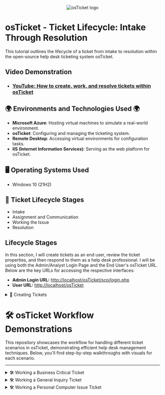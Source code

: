 <p align="center">
<img src="https://i.imgur.com/Clzj7Xs.png" alt="osTicket logo"/>
</p>

<h1>osTicket - Ticket Lifecycle: Intake Through Resolution</h1>
This tutorial outlines the lifecycle of a ticket from intake to resolution within the open-source help desk ticketing system osTicket.<br />


<h2>Video Demonstration</h2>

- ### [YouTube: How to create, work, and resolve tickets within osTicket](https://www.youtube.com)

<h2>🌍 Environments and Technologies Used 🌍</h2>

- **Microsoft Azure**: Hosting virtual machines to simulate a real-world environment.
- **osTicket**: Configuring and managing the ticketing system.
- **Remote Desktop**: Accessing virtual environments for configuration tasks.
- **IIS (Internet Information Services)**: Serving as the web platform for osTicket.

<h2>🖥️ Operating Systems Used </h2>

- Windows 10</b> (21H2)

<h2>🔄 Ticket Lifecycle Stages</h2>

- Intake
- Assignment and Communication
- Working the Issue
- Resolution

<h2>Lifecycle Stages</h2>

<p>In this section, I will create tickets as an end user, review the ticket properties, and then respond to them as a help desk professional. I will be using both the Admin/Analyst Login Page and the End User's osTicket URL. Below are the key URLs for accessing the respective interfaces:</p>

<ul>
  <li><strong>Admin Login URL:</strong> <a href="http://localhost/osTicket/scp/login.php" target="_blank">http://localhost/osTicket/scp/login.php</a></li>
  <li><strong>User URL:</strong> <a href="http://localhost/osTicket" target="_blank">http://localhost/osTicket</a></li>
</ul>


<!--<p><strong>⬇️ Click to Expand ⬇️</strong></p>-->

<details>
  <summary>📝 Creating Tickets</summary>

- Navigate to the Support Center URL: http://localhost/osTicket, and click `Open a New Ticket`

  ![2025-01-07 15_45_22-48 211 167 121 - Remote Desktop Connection](https://github.com/user-attachments/assets/772ba996-bc85-46b9-b448-4c561cc27947)

- I’ll create three tickets, entering the user’s information and detailing the issues they’re experiencing. For each ticket, I’ll select the appropriate help topic, provide a concise issue summary, add additional details, and then click `Create Ticket`.

  ![2025-01-07 16_03_29-48 211 167 121 - Remote Desktop Connection](https://github.com/user-attachments/assets/37993a64-3d9e-4df0-8dca-6e7e863de04a)

   ![2025-01-07 18_23_19-48 211 167 121 - Remote Desktop Connection](https://github.com/user-attachments/assets/48e94d42-2787-4a74-b157-9a4c5b42c6e6)

   ![2025-01-07 18_35_02-48 211 167 121 - Remote Desktop Connection](https://github.com/user-attachments/assets/eada8d79-0042-4810-a2c5-afea85ac9dde)

</details>

# 🛠️ osTicket Workflow Demonstrations

This repository showcases the workflow for handling different ticket scenarios in osTicket, demonstrating efficient help desk management techniques. Below, you'll find step-by-step walkthroughs with visuals for each scenario.  

---

<details>
  <summary>🛠️ Working a Business Critical Ticket</summary>

- I'll log in as Help Desk agent Jane.

  ![2025-01-07 16_34_46-48 211 167 121 - Remote Desktop Connection](https://github.com/user-attachments/assets/e91108a1-ab6c-4682-930e-1db51f8b27c7)

- On the dashboard, I'll click `Tickets` to view all the tickets I just created.

 ![2025-01-07 18_37_53-48 211 167 121 - Remote Desktop Connection](https://github.com/user-attachments/assets/983100a7-2a2e-4953-b2bb-88f1474e9737)

- I'll begin with the oldest ticket and work my way to the newest. Starting with the online banking ticket, I'll open it and review its `Priority`, `Department`, `SLA`, and `Assigned To` details.

  ![2025-01-07 18_42_32-48 211 167 121 - Remote Desktop Connection](https://github.com/user-attachments/assets/0556fd27-0301-4d25-b01e-1f1d0e4601ac)

- The online banking system seems to be completely down, so I'll set the priority to `Emergency`. To do this, click `Normal` and change it to `Emergency`, then click `Update`.

  ![2025-01-07 19_12_05-48 211 167 121 - Remote Desktop Connection](https://github.com/user-attachments/assets/bfac5371-65cf-4537-abeb-1102192258dc)
  ![2025-01-07 19_13_29-48 211 167 121 - Remote Desktop Connection](https://github.com/user-attachments/assets/6bfdf75d-bfc6-4bc1-9685-b541a0c938b0)

- Next, I'll set the SLA. To do this, click `Default SLA`.

  ![2025-01-07 19_41_23-48 211 167 121 - Remote Desktop Connection](https://github.com/user-attachments/assets/35abe897-6751-49ff-92a5-cb7c538fd068)

- Since this is a critical issue and needs to be resolved as soon as possible, I'll select `Sev-A`, add a note, then click `Update`

  ![2025-01-07 19_56_18-48 211 167 121 - Remote Desktop Connection](https://github.com/user-attachments/assets/25c24da8-5c97-4152-8c9d-c9ef113a4124)

- I'll change the help topic to reflect a critical issue. Click `Report a Problem`, change it to `Business Critical Outage`, add a note, then click `Update`.

  ![2025-01-07 19_59_42-48 211 167 121 - Remote Desktop Connection](https://github.com/user-attachments/assets/a2109d98-3b89-45b9-b172-bf096cb113d3)
  ![2025-01-07 20_01_07-48 211 167 121 - Remote Desktop Connection](https://github.com/user-attachments/assets/ac379d45-14ae-4e1c-b8ff-df45280565af)

- Now I'll assign the ticket to the appropriate online banking team, I'll click `Unassigned`, select `Online Banking`, then click `Assign`.

  ![2025-01-07 20_04_38-48 211 167 121 - Remote Desktop Connection](https://github.com/user-attachments/assets/2fbe0165-4800-465c-93aa-76aa48c06607)
  ![2025-01-07 20_07_05-48 211 167 121 - Remote Desktop Connection](https://github.com/user-attachments/assets/bf1f25c2-ee5a-49c8-b31d-679cbc0e3e16)

- I'll log out and work the ticket as `John` now.

  ![2025-01-07 22_42_47-48 211 167 121 - Remote Desktop Connection](https://github.com/user-attachments/assets/ed95187b-18ec-42d0-a76e-b5ab43a9c8eb)

- I'll click the ticket, and assign it to `John Smith`, then click `Assign`.

  ![2025-01-07 22_44_49-48 211 167 121 - Remote Desktop Connection](https://github.com/user-attachments/assets/418dd717-5378-4782-a014-e78db292c819)

  ![2025-01-07 22_45_27-48 211 167 121 - Remote Desktop Connection](https://github.com/user-attachments/assets/f323fb91-7e8e-483b-9181-5ae04ca98a68)

- Next, I'll respond to Sarah, reassuring them that we're actively investigating the outage issue.

  ![2025-01-07 22_52_43-48 211 167 121 - Remote Desktop Connection](https://github.com/user-attachments/assets/93b72fc2-b99b-4b70-8694-14f54105839e)

- Finally, if a solution is found, I'll update Sarah on our findings, and close the ticket.

  ![2025-01-07 22_58_56-48 211 167 121 - Remote Desktop Connection](https://github.com/user-attachments/assets/5d9b730d-f618-4347-9961-19c42f95e528)

- To resolve the ticket, I'll find `Status` then click `Open`, change it to `Resolved`, then click `Close`

  ![2025-01-07 23_01_39-48 211 167 121 - Remote Desktop Connection](https://github.com/user-attachments/assets/78c4bf85-db15-489b-8459-c62a9b525266)
  ![2025-01-07 23_03_40-48 211 167 121 - Remote Desktop Connection](https://github.com/user-attachments/assets/bdbeb30a-cc3b-43c4-8b0d-0cd1a727d767)

</details>

<details>
  <summary>🛠️ Working a General Inquiry Ticket</summary>

- I'll log in as Help Desk Agent Jane, and work on the ticket from the accounting department.

  ![2025-01-07 23_26_13-48 211 167 121 - Remote Desktop Connection](https://github.com/user-attachments/assets/d5d723de-b9c4-4eec-8cd7-6e785aa05707)

- I'll open and examine the ticket. It looks like the accounting department is having issues with Adobe.

  ![2025-01-07 23_29_16-48 211 167 121 - Remote Desktop Connection](https://github.com/user-attachments/assets/7419ac2c-4585-4e07-b293-9d0761ebe89f)

- After talking with Karen on the phone, it was determined that only two people in accounting are having issues. Since this issue is not business-critical, I'll set the SLA to `Sev-C`, and add our conversation to the notes.

  ![2025-01-07 23_35_33-48 211 167 121 - Remote Desktop Connection](https://github.com/user-attachments/assets/93174951-e3ac-46ce-8a7d-4e07aa637537)

- Now I'll assign the ticket to myself, I'll click `Unassigned`, select `Jane Doe`, then click `Assign`.

  ![2025-01-07 23_38_24-48 211 167 121 - Remote Desktop Connection](https://github.com/user-attachments/assets/91355feb-294e-40cb-b097-b7361436b0a5)

- I'll go ahead and post a reply.

  ![2025-01-07 23_41_12-48 211 167 121 - Remote Desktop Connection](https://github.com/user-attachments/assets/f933c242-3c40-4b4c-829d-510cd13df626)

- A system restart fixed the issue, so I'll post a reply, and close out the ticket.

  ![2025-01-07 23_43_52-48 211 167 121 - Remote Desktop Connection](https://github.com/user-attachments/assets/b93fb597-9663-405a-b4bf-54e3b9b247d0)
  ![2025-01-07 23_49_40-48 211 167 121 - Remote Desktop Connection](https://github.com/user-attachments/assets/a5d9880a-1068-4d87-8d4e-871dc288ba55)

</details>

<details>
  <summary>🛠️ Working a Personal Computer Issue Ticket</summary>

- I'll log in as Help Desk Agent Jane, and work on the ticket about the CFO's laptop.

  ![2025-01-07 23_58_22-48 211 167 121 - Remote Desktop Connection](https://github.com/user-attachments/assets/d0771b5a-c3ec-4963-9e4a-56dad030bdb2)

- I'll change the priority to `Emergency` and click `Update`.

  ![2025-01-08 00_00_25-48 211 167 121 - Remote Desktop Connection](https://github.com/user-attachments/assets/26ed05ea-9198-4327-b8a2-da105b94ac30)

- Because this is not necessarily Business-Critical, I'll set the SLA to `Sev-B`.

  ![2025-01-08 00_03_44-48 211 167 121 - Remote Desktop Connection](https://github.com/user-attachments/assets/f2af6526-9d23-4337-b324-241fb3d254bd)

- I'll assign the ticket to myself, click `Unassigned`, then select `Jane Doe`, then click `Assign`.

  ![2025-01-08 00_04_59-48 211 167 121 - Remote Desktop Connection](https://github.com/user-attachments/assets/f2165518-8783-4d44-a1b0-5cc9f4f82f25)

- I'll post a reply that the laptop charger was broken.

  ![2025-01-08 00_09_29-48 211 167 121 - Remote Desktop Connection](https://github.com/user-attachments/assets/ba173f78-88df-49ce-9350-6d0bed01bf85)

- Now I'll close the ticket and mark it as `Resolved`.

  ![2025-01-08 00_12_17-48 211 167 121 - Remote Desktop Connection](https://github.com/user-attachments/assets/db053eae-00de-4781-8226-7e55c3d4e189)

</details
